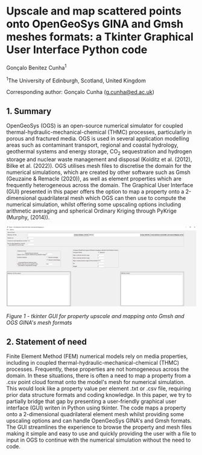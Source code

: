 # Upscale and map scattered points onto OpenGeoSys GINA and Gmsh meshes formats: a Tkinter Graphical User Interface Python code

Gonçalo Benitez Cunha<sup>1</sup>

<sup>1</sup>The University of Edinburgh, Scotland, United Kingdom

Corresponding author: Gonçalo Cunha ([g.cunha@ed.ac.uk](g.cunha@ed.ac.uk))


## 1. Summary

OpenGeoSys (OGS) is an open-source numerical simulator for coupled thermal-hydraulic-mechanical-chemical (THMC) processes, particularly in porous and fractured media. OGS is used in several application modelling areas such as contaminant transport, regional and coastal hydrology, geothermal systems and energy storage, CO<sub>2</sub> sequestration and hydrogen storage and nuclear waste management and disposal (Kolditz et al. (2012), Bilke et al. (2022)). OGS utilises mesh files to discretise the domain for the numerical simulations, which are created by other software such as Gmsh (Geuzaine & Remacle (2020)), as well as element properties which are frequently heterogeneous across the domain.
The Graphical User Interface (GUI) presented in this paper offers the option to map a property onto a 2-dimensional quadrilateral mesh which OGS can then use to compute the numerical simulation, whilst offering some upscaling options including arithmetic averaging and spherical Ordinary Kriging through PyKrige (Murphy, (2014)). 

![tkinterGmshOGS-GINA_UpscaleMapping GUI](https://github.com/benitez9rh/tkinterGmshOGS-GINA_UpscaleMapping/blob/main/GUI.PNG)

*Figure 1 - tkinter GUI for property upscale and mapping onto Gmsh and  OGS GINA's mesh formats*

## 2. Statement of need

Finite Element Method (FEM) numerical models rely on media properties, including in coupled thermal-hydraulic-mechanical-chemical (THMC) processes. Frequently, these properties are not homogeneous across the domain. In these situations, there is often a need to map a property from a .csv point cloud format onto the model's mesh for numerical simulation. This would look like a property value per element .txt or .csv file, requiring prior data structure formats and coding knowledge.
In this paper, we try to partially bridge that gap by presenting a user-friendly graphical user interface (GUI) writen in Python using tkinter. The code maps a property onto a 2-dimensional quadrilateral element mesh whilst providing some upscaling options and can handle OpenGeoSys GINA's and Gmsh formats.
The GUI streamlines the experience to browse the property and mesh files making it simple and easy to use and quickly providing the user with a file to input in OGS to continue with the numerical simulation without the need to code.

